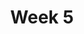 ---
title: Week 5
days:
  - date: 2022-09-18
    events:
      "**Exam**{: .label .label-exam} Midterm 1":

  - date: 2022-09-20
    events:
      "**Lecture 11**{: .label .label-lec} [Introduction to Probability](https://ph142-ucb.github.io/fa23/src/lec/Ch09_Intro-probability.pdf) [(Recording)](https://berkeley.zoom.us/rec/share/5z2Dkxfb0ELU3aUNCRU-fGtEG8HHAVg8P5_RItLx58_nVy0GoEctfNt70akM9M6i.lvhHPIc343KNBan1) ": 
        "Ch. 9"
      "**Lab 4**{: .label .label-lab} [Probability Practice](https://publichealth.datahub.berkeley.edu/hub/user-redirect/git-pull?repo=https%3A%2F%2Fgithub.com%2Fph142-ucb%2Fph142-fa23&urlpath=rstudio%2F&branch=main) (Due Sept 22nd)":
      "**Homework 4**{: .label .label-hw} [on Datahub](https://publichealth.datahub.berkeley.edu/hub/user-redirect/git-pull?repo=https%3A%2F%2Fgithub.com%2Fph142-ucb%2Fph142-fa23&urlpath=rstudio%2F&branch=main) [(Solutions)](https://ph142-ucb.github.io/fa23/src/hw-sol/hw04-sol.pdf)":
      
  - date: 2022-09-22
    events:
      "**Lecture 12**{: .label .label-lec} [General Rules of Probability](https://ph142-ucb.github.io/fa23/src/lec/Lec12_More-probability_Notes.pdf) [(Recording)](https://berkeley.zoom.us/rec/share/UrwqVqaMT6_CW4ax9Bx3zWRuGNy2OUT3uwq4knBhgJWbFdw5bkalRSFhzdoa8fPM.KXYkoG20v3JrGJgw)":
        "Ch. 10"
---